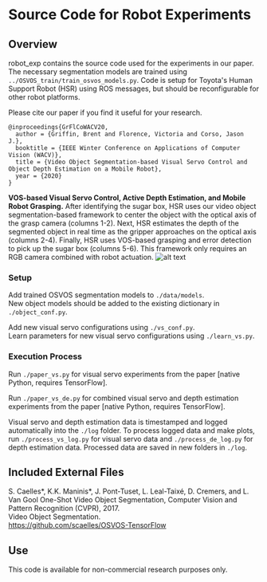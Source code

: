# Source Code for Robot Experiments

## Overview

robot_exp contains the source code used for the experiments in our paper.
The necessary segmentation models are trained using ``../OSVOS_train/train_osvos_models.py``.
Code is setup for Toyota's Human Support Robot (HSR) using ROS messages, but should be reconfigurable for other robot platforms.

Please cite our paper if you find it useful for your research.
```
@inproceedings{GrFlCoWACV20,
  author = {Griffin, Brent and Florence, Victoria and Corso, Jason J.},
  booktitle = {IEEE Winter Conference on Applications of Computer Vision (WACV)},
  title = {Video Object Segmentation-based Visual Servo Control and Object Depth Estimation on a Mobile Robot},
  year = {2020}
}
```


__VOS-based Visual Servo Control, Active Depth Estimation, and Mobile Robot Grasping.__ After identifying the sugar box, HSR uses our video object segmentation-based framework to center the object with the optical axis of the grasp camera (columns 1-2). Next, HSR estimates the depth of the segmented object in real time as the gripper approaches on the optical axis (columns 2-4). Finally, HSR uses VOS-based grasping and error detection to pick up the sugar box (columns 5-6).
This framework only requires an RGB camera combined with robot actuation.
![alt text](https://github.com/griffbr/VOSVS/blob/master/figure/complete_exp.png "VOS-based Visual Servo Control, Active Depth Estimation, and Mobile Robot Grasping")
<br />

### Setup

Add trained OSVOS segmentation models to ``./data/models``.<br />
New object models should be added to the existing dictionary in ``./object_conf.py``.

Add new visual servo configurations using ``./vs_conf.py``.<br />
Learn parameters for new visual servo configurations using ``./learn_vs.py``.

### Execution Process

Run ``./paper_vs.py`` for visual servo experiments from the paper [native Python, requires TensorFlow].

Run ``./paper_vs_de.py`` for combined visual servo and depth estimation experiments from the paper [native Python, requires TensorFlow].

Visual servo and depth estimation data is timestamped and logged automatically into the ``./log`` folder.
To process logged data and make plots, run ``./process_vs_log.py`` for visual servo data and ``./process_de_log.py`` for depth estimation data.
Processed data are saved in new folders in ``./log``.

## Included External Files

S. Caelles*, K.K. Maninis*, J. Pont-Tuset, L. Leal-Taixé, D. Cremers, and L. Van Gool
One-Shot Video Object Segmentation, Computer Vision and Pattern Recognition (CVPR), 2017.<br />
Video Object Segmentation. <br />
https://github.com/scaelles/OSVOS-TensorFlow

## Use

This code is available for non-commercial research purposes only.
